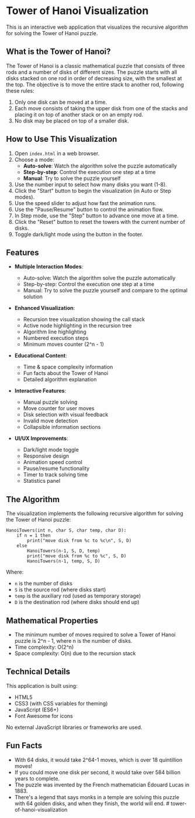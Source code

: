 # Tower of Hanoi Visualization

This is an interactive web application that visualizes the recursive algorithm for solving the Tower of Hanoi puzzle.

## What is the Tower of Hanoi?

The Tower of Hanoi is a classic mathematical puzzle that consists of three rods and a number of disks of different sizes. The puzzle starts with all disks stacked on one rod in order of decreasing size, with the smallest at the top. The objective is to move the entire stack to another rod, following these rules:

1. Only one disk can be moved at a time.
2. Each move consists of taking the upper disk from one of the stacks and placing it on top of another stack or on an empty rod.
3. No disk may be placed on top of a smaller disk.

## How to Use This Visualization

1. Open `index.html` in a web browser.
2. Choose a mode:
   - **Auto-solve**: Watch the algorithm solve the puzzle automatically
   - **Step-by-step**: Control the execution one step at a time
   - **Manual**: Try to solve the puzzle yourself
3. Use the number input to select how many disks you want (1-8).
4. Click the "Start" button to begin the visualization (in Auto or Step modes).
5. Use the speed slider to adjust how fast the animation runs.
6. Use the "Pause/Resume" button to control the animation flow.
7. In Step mode, use the "Step" button to advance one move at a time.
8. Click the "Reset" button to reset the towers with the current number of disks.
9. Toggle dark/light mode using the button in the footer.

## Features

- **Multiple Interaction Modes**:
  - Auto-solve: Watch the algorithm solve the puzzle automatically
  - Step-by-step: Control the execution one step at a time
  - Manual: Try to solve the puzzle yourself and compare to the optimal solution

- **Enhanced Visualization**:
  - Recursion tree visualization showing the call stack
  - Active node highlighting in the recursion tree
  - Algorithm line highlighting
  - Numbered execution steps
  - Minimum moves counter (2^n - 1)

- **Educational Content**:
  - Time & space complexity information
  - Fun facts about the Tower of Hanoi
  - Detailed algorithm explanation

- **Interactive Features**:
  - Manual puzzle solving
  - Move counter for user moves
  - Disk selection with visual feedback
  - Invalid move detection
  - Collapsible information sections

- **UI/UX Improvements**:
  - Dark/light mode toggle
  - Responsive design
  - Animation speed control
  - Pause/resume functionality
  - Timer to track solving time
  - Statistics panel

## The Algorithm

The visualization implements the following recursive algorithm for solving the Tower of Hanoi puzzle:

```
HanoiTowers(int n, char S, char temp, char D):
    if n = 1 then 
        print("move disk from %c to %c\n", S, D)
    else
        HanoiTowers(n-1, S, D, temp)
        print("move disk from %c to %c", S, D)
        HanoiTowers(n-1, temp, S, D)
```

Where:
- `n` is the number of disks
- `S` is the source rod (where disks start)
- `temp` is the auxiliary rod (used as temporary storage)
- `D` is the destination rod (where disks should end up)

## Mathematical Properties

- The minimum number of moves required to solve a Tower of Hanoi puzzle is 2^n - 1, where n is the number of disks.
- Time complexity: O(2^n)
- Space complexity: O(n) due to the recursion stack

## Technical Details

This application is built using:
- HTML5
- CSS3 (with CSS variables for theming)
- JavaScript (ES6+)
- Font Awesome for icons

No external JavaScript libraries or frameworks are used.

## Fun Facts

- With 64 disks, it would take 2^64-1 moves, which is over 18 quintillion moves!
- If you could move one disk per second, it would take over 584 billion years to complete.
- The puzzle was invented by the French mathematician Édouard Lucas in 1883.
- There's a legend that says monks in a temple are solving this puzzle with 64 golden disks, and when they finish, the world will end. #   t o w e r - o f - h a n o i - v i s u a l i z a t i o n 
 
 
